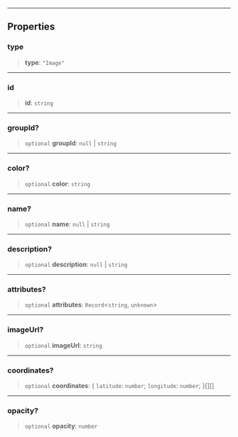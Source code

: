 ***

## Properties

### type

> **type**: `"Image"`

***

### id

> **id**: `string`

***

### groupId?

> `optional` **groupId**: `null` | `string`

***

### color?

> `optional` **color**: `string`

***

### name?

> `optional` **name**: `null` | `string`

***

### description?

> `optional` **description**: `null` | `string`

***

### attributes?

> `optional` **attributes**: `Record`\<`string`, `unknown`>

***

### imageUrl?

> `optional` **imageUrl**: `string`

***

### coordinates?

> `optional` **coordinates**: \{ `latitude`: `number`; `longitude`: `number`; }\[]\[]

***

### opacity?

> `optional` **opacity**: `number`
